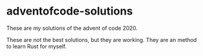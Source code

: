 # adventofcode-solutions
These are my solutions of the advent of code 2020.

These are not the best solutions, but they are working. 
They are an method to learn Rust for myself.


